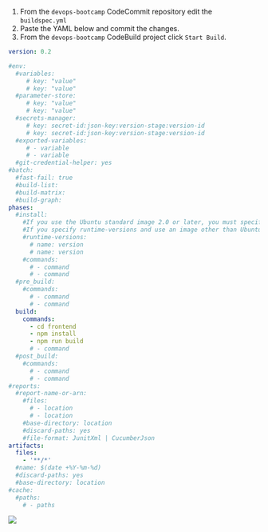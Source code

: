 1. From the `devops-bootcamp` CodeCommit repository edit the `buildspec.yml`
2. Paste the YAML below and commit the changes.
3. From the `devops-bootcamp` CodeBuild project click `Start Build`. 

```yaml
version: 0.2

#env:
  #variables:
     # key: "value"
     # key: "value"
  #parameter-store:
     # key: "value"
     # key: "value"
  #secrets-manager:
     # key: secret-id:json-key:version-stage:version-id
     # key: secret-id:json-key:version-stage:version-id
  #exported-variables:
     # - variable
     # - variable
  #git-credential-helper: yes
#batch:
  #fast-fail: true
  #build-list:
  #build-matrix:
  #build-graph:
phases:
  #install:
    #If you use the Ubuntu standard image 2.0 or later, you must specify runtime-versions.
    #If you specify runtime-versions and use an image other than Ubuntu standard image 2.0, the build fails.
    #runtime-versions:
      # name: version
      # name: version
    #commands:
      # - command
      # - command
  #pre_build:
    #commands:
      # - command
      # - command
  build:
    commands:
      - cd frontend
      - npm install
      - npm run build
      # - command
  #post_build:
    #commands:
      # - command
      # - command
#reports:
  #report-name-or-arn:
    #files:
      # - location
      # - location
    #base-directory: location
    #discard-paths: yes
    #file-format: JunitXml | CucumberJson
artifacts:
  files:
    - '**/*'
  #name: $(date +%Y-%m-%d)
  #discard-paths: yes
  #base-directory: location
#cache:
  #paths:
    # - paths
```

<img src="assets/codebuild_buildspec_3.gif"
     style="float: left; margin-right: 10px;" />
